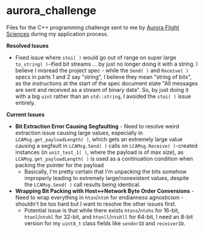 # aurora_challenge

Files for the C++ programming challenge sent to me by [Aurora Flight Sciences](https://www.aurora.aero/) during my application process.

**Resolved Issues**

- Fixed issue where `stoi( )` would go out of range on super large `to_string( )`-ified bit streams ... by just no longer doing it with a string. I believe I misread the project spec - while the `Send( )` and `Receive( )` specs in parts 1 and 2 say "string", I believe they mean "string of bits", as the *instructions* at the start of the spec document state "All messages are sent and received as a stream of binary data". So, by just doing it with a big `uint` rather than an `std::string`, I avoided the `stoi( )` issue entirely.

**Current Issues**

- **Bit Extraction Error Causing Segfaulting** - Need to resolve weird extraction issue causing large values, especially in `LCAMsg.get_payloadLength( )`, which gets an extremely large value causing a segfault in `LCAMsg.Send( )` calls on `LCAMsg.Receive( )`-created instances (in `unit_test_1( )`, where the payload is of max size), as `LCAMsg.get_payloadLength( )` is used as a continuation condition when packing the pointer for the payload
  - Basically, I'm pretty certain that I'm unpacking the bits somehow improperly leading to extremely large/nonexistent values, despite the `LCAMsg.Send( )` call results being identical.
- **Wrapping Bit Packing with Host<->Network Byte Order Conversions** - Need to wrap everything in `hton`/`ntoh` for endianness agnosticism - shouldn't be too hard but I want to resolve the other issues first.
  - Potential issue is that while there exists `htons`/`ntohs` for 16-bit, `htonl`/`ntohl` for 32-bit, and `htonll`/`ntohll` for 64-bit, I need an 8-bit version for my `uint8_t` class fields like `senderID` and `receiverID`.
